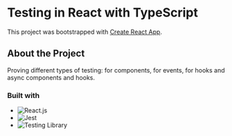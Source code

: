 # Testing in React with TypeScript

This project was bootstrapped with [Create React App](https://github.com/facebook/create-react-app).

## About the Project
Proving different types of testing: for components, for events, for hooks and async components and hooks. 

### Built with
- ![React.js][React.js]
- ![Jest][Jest]
- ![Testing Library][Testing Library]

[React.js]: https://img.shields.io/badge/react.js-61DAFB?style=for-the-badge&logo=react&logoColor=white
[Jest]: https://img.shields.io/badge/jest-C21325?style=for-the-badge&logo=jest&logoColor=white
[Testing Library]: https://img.shields.io/badge/testinglibrary-E33332?style=for-the-badge&logo=testinglibrary&logoColor=white
